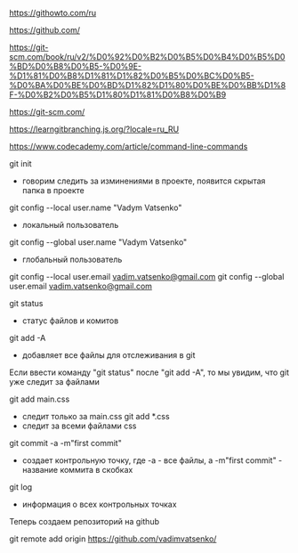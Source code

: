 https://githowto.com/ru

https://github.com/

https://git-scm.com/book/ru/v2/%D0%92%D0%B2%D0%B5%D0%B4%D0%B5%D0%BD%D0%B8%D0%B5-%D0%9E-%D1%81%D0%B8%D1%81%D1%82%D0%B5%D0%BC%D0%B5-%D0%BA%D0%BE%D0%BD%D1%82%D1%80%D0%BE%D0%BB%D1%8F-%D0%B2%D0%B5%D1%80%D1%81%D0%B8%D0%B9

https://git-scm.com/

https://learngitbranching.js.org/?locale=ru_RU

https://www.codecademy.com/article/command-line-commands

git init

- говорим следить за изминениями в проекте, появится скрытая папка в проекте

git config --local user.name "Vadym Vatsenko"

- локальный пользователь

git config --global user.name "Vadym Vatsenko"

- глобальный пользователь

git config --local user.email vadim.vatsenko@gmail.com
git config --global user.email vadim.vatsenko@gmail.com

git status

- статус файлов и комитов

git add -A

- добавляет все файлы для отслеживания в git

Если ввести команду "git status" после "git add -A", то мы увидим, что git уже следит за файлами

git add main.css

- следит только за main.css
  git add \*.css
- следит за всеми файлами css

git commit -a -m"first commit"

- создает контрольную точку, где -a - все файлы, а -m"first commit" - название коммита в скобках

git log

- информация о всех контрольных точках

Теперь создаем репозиторий на github

git remote add origin https://github.com/vadimvatsenko/
